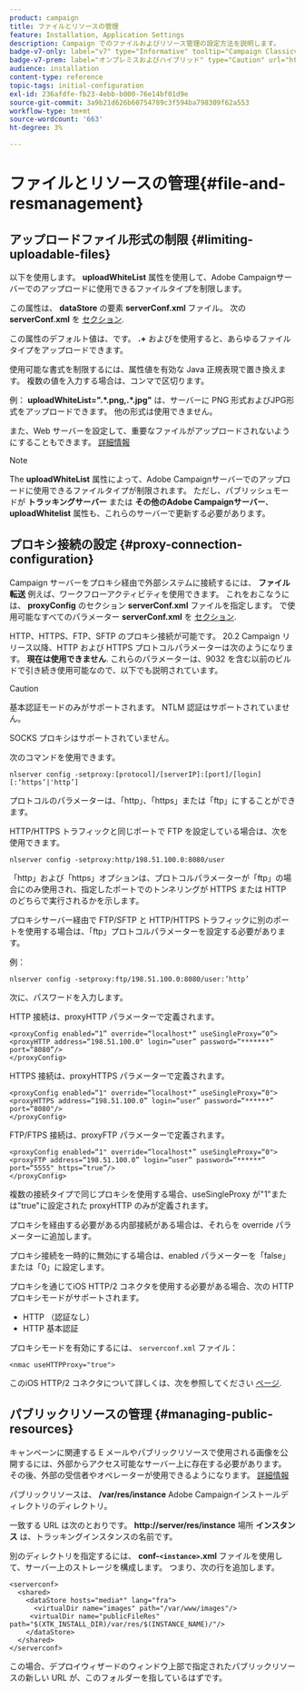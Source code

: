 ```yaml
---
product: campaign
title: ファイルとリソースの管理
feature: Installation, Application Settings
description: Campaign でのファイルおよびリソース管理の設定方法を説明します。
badge-v7-only: label="v7" type="Informative" tooltip="Campaign Classicv7 にのみ適用"
badge-v7-prem: label="オンプレミスおよびハイブリッド" type="Caution" url="https://experienceleague.adobe.com/docs/campaign-classic/using/installing-campaign-classic/architecture-and-hosting-models/hosting-models-lp/hosting-models.html?lang=ja" tooltip="オンプレミスデプロイメントとハイブリッドデプロイメントにのみ適用されます"
audience: installation
content-type: reference
topic-tags: initial-configuration
exl-id: 236afdfe-fb23-4ebb-b000-76e14bf01d9e
source-git-commit: 3a9b21d626b60754789c3f594ba798309f62a553
workflow-type: tm+mt
source-wordcount: '663'
ht-degree: 3%

---
```


# ファイルとリソースの管理{#file-and-resmanagement}



## アップロードファイル形式の制限 {#limiting-uploadable-files}

以下を使用します。 **uploadWhiteList** 属性を使用して、Adobe Campaignサーバーでのアップロードに使用できるファイルタイプを制限します。

この属性は、 **dataStore** の要素 **serverConf.xml** ファイル。 次の **serverConf.xml** を [セクション](../../installation/using/the-server-configuration-file.md).

この属性のデフォルト値は、です。 **.+** およびを使用すると、あらゆるファイルタイプをアップロードできます。

使用可能な書式を制限するには、属性値を有効な Java 正規表現で置き換えます。 複数の値を入力する場合は、コンマで区切ります。

例： **uploadWhiteList=&quot;.&#42;.png,.&#42;.jpg&quot;** は、サーバーに PNG 形式およびJPG形式をアップロードできます。 他の形式は使用できません。

また、Web サーバーを設定して、重要なファイルがアップロードされないようにすることもできます。 [詳細情報](web-server-configuration.md)

>[!NOTE]
>
>The **uploadWhiteList** 属性によって、Adobe Campaignサーバーでのアップロードに使用できるファイルタイプが制限されます。 ただし、パブリッシュモードが **トラッキングサーバー** または **その他のAdobe Campaignサーバー**、 **uploadWhitelist** 属性も、これらのサーバーで更新する必要があります。

## プロキシ接続の設定 {#proxy-connection-configuration}

Campaign サーバーをプロキシ経由で外部システムに接続するには、 **ファイル転送** 例えば、ワークフローアクティビティを使用できます。 これをおこなうには、 **proxyConfig** のセクション **serverConf.xml** ファイルを指定します。 で使用可能なすべてのパラメーター **serverConf.xml** を [セクション](../../installation/using/the-server-configuration-file.md).

HTTP、HTTPS、FTP、SFTP のプロキシ接続が可能です。 20.2 Campaign リリース以降、HTTP および HTTPS プロトコルパラメーターは次のようになります。 **現在は使用できません**. これらのパラメーターは、9032 を含む以前のビルドで引き続き使用可能なので、以下でも説明されています。

>[!CAUTION]
>
>基本認証モードのみがサポートされます。 NTLM 認証はサポートされていません。
>
>SOCKS プロキシはサポートされていません。
>

次のコマンドを使用できます。

```
nlserver config -setproxy:[protocol]/[serverIP]:[port]/[login][:‘https’|'http’]
```

プロトコルのパラメーターは、「http」、「https」または「ftp」にすることができます。

HTTP/HTTPS トラフィックと同じポートで FTP を設定している場合は、次を使用できます。

```
nlserver config -setproxy:http/198.51.100.0:8080/user
```

「http」および「https」オプションは、プロトコルパラメーターが「ftp」の場合にのみ使用され、指定したポートでのトンネリングが HTTPS または HTTP のどちらで実行されるかを示します。

プロキシサーバー経由で FTP/SFTP と HTTP/HTTPS トラフィックに別のポートを使用する場合は、「ftp」プロトコルパラメーターを設定する必要があります。


例：

```
nlserver config -setproxy:ftp/198.51.100.0:8080/user:’http’
```

次に、パスワードを入力します。

HTTP 接続は、proxyHTTP パラメーターで定義されます。

```
<proxyConfig enabled=“1” override=“localhost*” useSingleProxy=“0”>
<proxyHTTP address=“198.51.100.0" login=“user” password=“*******” port=“8080”/>
</proxyConfig>
```

HTTPS 接続は、proxyHTTPS パラメーターで定義されます。

```
<proxyConfig enabled=“1" override=“localhost*” useSingleProxy=“0">
<proxyHTTPS address=“198.51.100.0” login=“user” password=“******” port=“8080"/>
</proxyConfig>
```

FTP/FTPS 接続は、proxyFTP パラメーターで定義されます。

```
<proxyConfig enabled=“1" override=“localhost*” useSingleProxy=“0">
<proxyFTP address=“198.51.100.0” login=“user” password=“******” port=“5555" https=”true”/>
</proxyConfig>
```

複数の接続タイプで同じプロキシを使用する場合、useSingleProxy が&quot;1&quot;または&quot;true&quot;に設定された proxyHTTP のみが定義されます。

プロキシを経由する必要がある内部接続がある場合は、それらを override パラメーターに追加します。

プロキシ接続を一時的に無効にする場合は、enabled パラメーターを「false」または「0」に設定します。

プロキシを通じてiOS HTTP/2 コネクタを使用する必要がある場合、次の HTTP プロキシモードがサポートされます。

* HTTP （認証なし）
* HTTP 基本認証

プロキシモードを有効にするには、 `serverconf.xml` ファイル：

```
<nmac useHTTPProxy="true">
```

このiOS HTTP/2 コネクタについて詳しくは、次を参照してください [ページ](../../delivery/using/about-mobile-app-channel.md).

## パブリックリソースの管理 {#managing-public-resources}

キャンペーンに関連する E メールやパブリックリソースで使用される画像を公開するには、外部からアクセス可能なサーバー上に存在する必要があります。 その後、外部の受信者やオペレーターが使用できるようになります。 [詳細情報](../../installation/using/deploying-an-instance.md#managing-public-resources)

パブリックリソースは、 **/var/res/instance** Adobe Campaignインストールディレクトリのディレクトリ。

一致する URL は次のとおりです。 **http://server/res/instance** 場所 **インスタンス** は、トラッキングインスタンスの名前です。

別のディレクトリを指定するには、 **conf-`<instance>`.xml** ファイルを使用して、サーバー上のストレージを構成します。 つまり、次の行を追加します。

```
<serverconf>
  <shared>
    <dataStore hosts="media*" lang="fra">
      <virtualDir name="images" path="/var/www/images"/>
     <virtualDir name="publicFileRes" path="$(XTK_INSTALL_DIR)/var/res/$(INSTANCE_NAME)/"/>
    </dataStore>
  </shared>
</serverconf>
```

この場合、デプロイウィザードのウィンドウ上部で指定されたパブリックリソースの新しい URL が、このフォルダーを指しているはずです。
